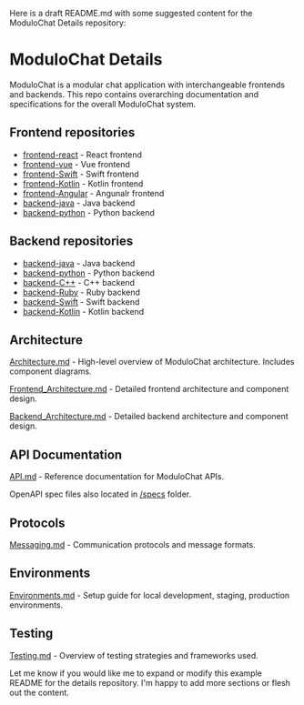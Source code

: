 Here is a draft README.md with some suggested content for the ModuloChat Details repository:

# ModuloChat Details

ModuloChat is a modular chat application with interchangeable frontends and backends. This repo contains overarching documentation and specifications for the overall ModuloChat system.

## Frontend repositories

- [frontend-react](https://github.com/Burkswill2) - React frontend 
- [frontend-vue](https://github.com/Burkswill2) - Vue frontend
- [frontend-Swift](https://github.com/Burkswill2) - Swift frontend
- [frontend-Kotlin](https://github.com/Burkswill2) - Kotlin frontend
- [frontend-Angular](https://github.com/Burkswill2) - Angunalr frontend
- [backend-java](https://github.com/Burkswill2) - Java backend
- [backend-python](https://github.com/Burkswill2) - Python backend

## Backend repositories
- [backend-java](https://github.com/Burkswill2) - Java backend
- [backend-python](https://github.com/Burkswill2) - Python backend
- [backend-C++](https://github.com/Burkswill2) - C++ backend
- [backend-Ruby](https://github.com/Burkswill2) - Ruby backend
- [backend-Swift](https://github.com/Burkswill2) - Swift backend
- [backend-Kotlin](https://github.com/Burkswill2) - Kotlin backend

## Architecture

[Architecture.md](C4-ModuloChat.pdf) - High-level overview of ModuloChat architecture. Includes component diagrams.

[Frontend_Architecture.md]() - Detailed frontend architecture and component design.

[Backend_Architecture.md]() - Detailed backend architecture and component design.

## API Documentation

[API.md]() - Reference documentation for ModuloChat APIs.

OpenAPI spec files also located in [/specs](/specs) folder.

## Protocols

[Messaging.md](Messaging.md) - Communication protocols and message formats. 

## Environments

[Environments.md](Environments.md) - Setup guide for local development, staging, production environments.

## Testing

[Testing.md](Testing.md) - Overview of testing strategies and frameworks used.

Let me know if you would like me to expand or modify this example README for the details repository. I'm happy to add more sections or flesh out the content.
